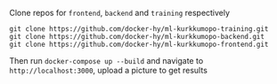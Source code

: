 Clone repos for `frontend`, `backend` and `training` respectively
```
git clone https://github.com/docker-hy/ml-kurkkumopo-training.git
git clone https://github.com/docker-hy/ml-kurkkumopo-backend.git
git clone https://github.com/docker-hy/ml-kurkkumopo-frontend.git
```
Then run `docker-compose up --build` and navigate to `http://localhost:3000`, upload a picture to get results